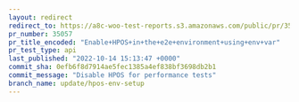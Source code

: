 ```yaml
---
layout: redirect
redirect_to: https://a8c-woo-test-reports.s3.amazonaws.com/public/pr/35057/api/index.html
pr_number: 35057
pr_title_encoded: "Enable+HPOS+in+the+e2e+environment+using+env+var"
pr_test_type: api
last_published: "2022-10-14 15:13:47 +0000"
commit_sha: 0efb6f8d7914ae5fec1385a4ef838bf3698db2b1
commit_message: "Disable HPOS for performance tests"
branch_name: update/hpos-env-setup
---
```

